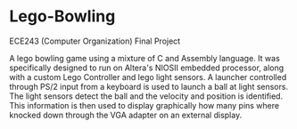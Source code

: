 Lego-Bowling
============

ECE243 (Computer Organization) Final Project

A lego bowling game using a mixture of C and Assembly language. It was specifically designed to run on Altera's NIOSII embedded processor, along with a custom Lego Controller and lego light sensors. A launcher controlled through PS/2 input from a keyboard is used to launch a ball at light sensors. The light sensors detect the ball and the velocity and position is identified. This information is then used to display graphically how many pins where knocked down through the VGA adapter on an external display.
